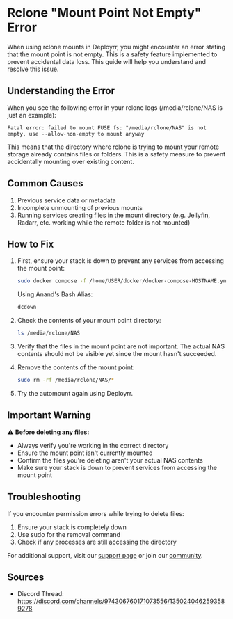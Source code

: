 # Rclone "Mount Point Not Empty" Error

When using rclone mounts in Deployrr, you might encounter an error stating that the mount point is not empty. This is a safety feature implemented to prevent accidental data loss. This guide will help you understand and resolve this issue.

## Understanding the Error

When you see the following error in your rclone logs (/media/rclone/NAS is just an example):

```
Fatal error: failed to mount FUSE fs: "/media/rclone/NAS" is not empty, use --allow-non-empty to mount anyway
```

This means that the directory where rclone is trying to mount your remote storage already contains files or folders. This is a safety measure to prevent accidentally mounting over existing content.

## Common Causes

1. Previous service data or metadata
2. Incomplete unmounting of previous mounts
3. Running services creating files in the mount directory (e.g. Jellyfin, Radarr, etc. working while the remote folder is not mounted) 

## How to Fix

1. First, ensure your stack is down to prevent any services from accessing the mount point:
   ```bash
   sudo docker compose -f /home/USER/docker/docker-compose-HOSTNAME.yml down
   ```
   Using Anand's Bash Alias:
   ```bash
   dcdown
   ```

2. Check the contents of your mount point directory:
   ```bash
   ls /media/rclone/NAS
   ```

3. Verify that the files in the mount point are not important. The actual NAS contents should not be visible yet since the mount hasn't succeeded.

4. Remove the contents of the mount point:
   ```bash
   sudo rm -rf /media/rclone/NAS/*
   ```

5. Try the automount again using Deployrr.

## Important Warning

⚠️ **Before deleting any files:**
- Always verify you're working in the correct directory
- Ensure the mount point isn't currently mounted
- Confirm the files you're deleting aren't your actual NAS contents
- Make sure your stack is down to prevent services from accessing the mount point

## Troubleshooting

If you encounter permission errors while trying to delete files:

1. Ensure your stack is completely down
2. Use sudo for the removal command
3. Check if any processes are still accessing the directory

For additional support, visit our [support page](https://docs.deployrr.app/deployarr/get-support) or join our [community](https://www.simplehomelab.com/discord/).

## Sources

- Discord Thread: https://discord.com/channels/974306760171073556/1350240462593589278
